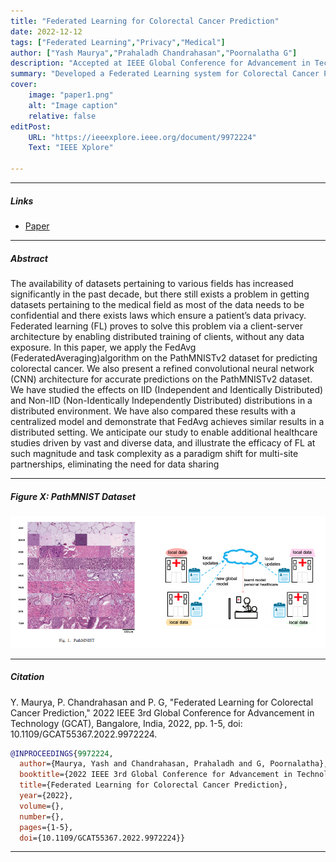 ```yaml
---
title: "Federated Learning for Colorectal Cancer Prediction" 
date: 2022-12-12
tags: ["Federated Learning","Privacy","Medical"]
author: ["Yash Maurya","Prahaladh Chandrahasan","Poornalatha G"]
description: "Accepted at IEEE Global Conference for Advancement in Technology 2022" 
summary: "Developed a Federated Learning system for Colorectal Cancer Prediction, preserving client privacy while achieving an 86.2% accuracy, on par with the centralized model for IID clients. We anticipate our study to enable additional healthcare studies driven by vast and diverse data, and illustrate the efficacy of FL at such magnitude and task complexity as a paradigm shift for multi-site partnerships, eliminating the need for data sharing." 
cover:
    image: "paper1.png"
    alt: "Image caption"
    relative: false
editPost:
    URL: "https://ieeexplore.ieee.org/document/9972224"
    Text: "IEEE Xplore"

---
```


---

 ##### Links

+ [Paper](https://ieeexplore.ieee.org/document/9972224)
<!-- + [Online appendix](appendix1.pdf) -->
<!-- + [Code and data](https://github.com/pmichaillat/job-rationing) -->

---

##### Abstract

The availability of datasets pertaining to various
fields has increased significantly in the past decade, but there
still exists a problem in getting datasets pertaining to the medical
field as most of the data needs to be confidential and there exists
laws which ensure a patient’s data privacy. Federated learning
(FL) proves to solve this problem via a client-server architecture
by enabling distributed training of clients, without any data
exposure.
In this paper, we apply the FedAvg (FederatedAveraging)algorithm on the PathMNISTv2 dataset for predicting colorectal
cancer. We also present a refined convolutional neural network
(CNN) architecture for accurate predictions on the PathMNISTv2
dataset. We have studied the effects on IID (Independent and
Identically Distributed) and Non-IID (Non-Identically Independently Distributed) distributions in a distributed environment. We
have also compared these results with a centralized model and
demonstrate that FedAvg achieves similar results in a distributed
setting. We anticipate our study to enable additional healthcare
studies driven by vast and diverse data, and illustrate the efficacy
of FL at such magnitude and task complexity as a paradigm shift
for multi-site partnerships, eliminating the need for data sharing

---

##### Figure X: PathMNIST Dataset

![](paper1.png)

---

##### Citation

Y. Maurya, P. Chandrahasan and P. G, "Federated Learning for Colorectal Cancer Prediction," 2022 IEEE 3rd Global Conference for Advancement in Technology (GCAT), Bangalore, India, 2022, pp. 1-5, doi: 10.1109/GCAT55367.2022.9972224.

```BibTeX
@INPROCEEDINGS{9972224,
  author={Maurya, Yash and Chandrahasan, Prahaladh and G, Poornalatha},
  booktitle={2022 IEEE 3rd Global Conference for Advancement in Technology (GCAT)}, 
  title={Federated Learning for Colorectal Cancer Prediction}, 
  year={2022},
  volume={},
  number={},
  pages={1-5},
  doi={10.1109/GCAT55367.2022.9972224}}

```

---
<!-- 
##### Related material

+ [Presentation slides](presentation1.pdf)
+ [Dissertation title](https://escholarship.org/uc/item/7jr3m96r) – PhD dissertation on which this paper is based.
+ [Column title](https://cep.lse.ac.uk/pubs/download/cp365.pdf) – Nontechnical column describing the paper. -->

